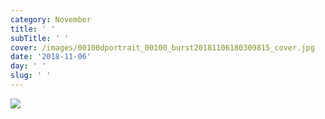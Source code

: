 ```yaml
---
category: November
title: ' '
subTitle: ' '
cover: /images/00100dportrait_00100_burst20181106180309815_cover.jpg
date: '2018-11-06'
day: ' '
slug: ' '
---
```

![](/images/00100dportrait_00100_burst20181106180309815_cover.jpg)
